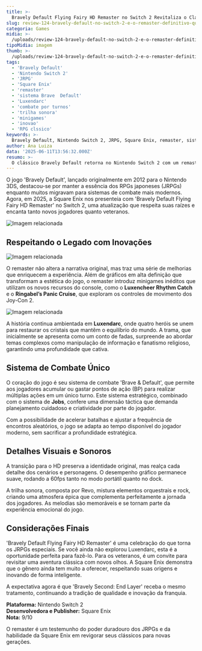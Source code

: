 ```yaml
---
title: >-
  Bravely Default Flying Fairy HD Remaster no Switch 2 Revitaliza o Clássico dos JRPGs
slug: review-124-bravely-default-no-switch-2-e-o-remaster-definitivo-que-honra-o-legado-dos-jrpgs-classicos
categoria: Games
midia: >-
  /uploads/review-124-bravely-default-no-switch-2-e-o-remaster-definitivo-que-honra-o-legado-dos-jrpgs-classicos-thumb.jpg
tipoMidia: imagem
thumb: >-
  /uploads/review-124-bravely-default-no-switch-2-e-o-remaster-definitivo-que-honra-o-legado-dos-jrpgs-classicos-thumb.jpg
tags:
  - 'Bravely Default'
  - 'Nintendo Switch 2'
  - 'JRPG'
  - 'Square Enix'
  - 'remaster'
  - 'sistema Brave  Default'
  - 'Luxendarc'
  - 'combate por turnos'
  - 'trilha sonora'
  - 'minigames'
  - 'inovao'
  - 'RPG clssico'
keywords: >-
  Bravely Default, Nintendo Switch 2, JRPG, Square Enix, remaster, sistema Brave & Default, Luxendarc, combate por turnos, trilha sonora, minigames, inovação, RPG clássico
author: Ana Luiza
data: '2025-06-11T13:56:32.000Z'
resumo: >-
  O clássico Bravely Default retorna no Nintendo Switch 2 com um remaster que aprimora visuais e adiciona novos conteúdos, mantendo a essência que cativou fãs de JRPGs. Descubra como a Square Enix modernizou um título amado sem perder o charme original.
---
```


O jogo 'Bravely Default', lançado originalmente em 2012 para o Nintendo 3DS, destacou-se por manter a essência dos RPGs japoneses (JRPGs) enquanto muitos migravam para sistemas de combate mais modernos. Agora, em 2025, a Square Enix nos presenteia com 'Bravely Default Flying Fairy HD Remaster' no Switch 2, uma atualização que respeita suas raízes e encanta tanto novos jogadores quanto veteranos.

![Imagem relacionada](/uploads/review-124-bravely-default-no-switch-2-e-o-remaster-definitivo-que-honra-o-legado-dos-jrpgs-classicos-0.jpg)

## Respeitando o Legado com Inovações

![Imagem relacionada](/uploads/review-124-bravely-default-no-switch-2-e-o-remaster-definitivo-que-honra-o-legado-dos-jrpgs-classicos-1.png)

O remaster não altera a narrativa original, mas traz uma série de melhorias que enriquecem a experiência. Além de gráficos em alta definição que transformam a estética do jogo, o remaster introduz minigames inéditos que utilizam os novos recursos do console, como o **Luxencheer Rhythm Catch** e o **Ringabel’s Panic Cruise**, que exploram os controles de movimento dos Joy-Con 2.

![Imagem relacionada](/uploads/review-124-bravely-default-no-switch-2-e-o-remaster-definitivo-que-honra-o-legado-dos-jrpgs-classicos-2.jpg)

A história continua ambientada em **Luxendarc**, onde quatro heróis se unem para restaurar os cristais que mantêm o equilíbrio do mundo. A trama, que inicialmente se apresenta como um conto de fadas, surpreende ao abordar temas complexos como manipulação de informação e fanatismo religioso, garantindo uma profundidade que cativa.

## Sistema de Combate Único

O coração do jogo é seu sistema de combate 'Brave & Default', que permite aos jogadores acumular ou gastar pontos de ação (BP) para realizar múltiplas ações em um único turno. Este sistema estratégico, combinado com o sistema de **Jobs**, confere uma dimensão táctica que demanda planejamento cuidadoso e criatividade por parte do jogador.

Com a possibilidade de acelerar batalhas e ajustar a frequência de encontros aleatórios, o jogo se adapta ao tempo disponível do jogador moderno, sem sacrificar a profundidade estratégica.

## Detalhes Visuais e Sonoros

A transição para o HD preserva a identidade original, mas realça cada detalhe dos cenários e personagens. O desempenho gráfico permanece suave, rodando a 60fps tanto no modo portátil quanto no dock.

A trilha sonora, composta por Revo, mistura elementos orquestrais e rock, criando uma atmosfera épica que complementa perfeitamente a jornada dos jogadores. As melodias são memoráveis e se tornam parte da experiência emocional do jogo.

## Considerações Finais

'Bravely Default Flying Fairy HD Remaster' é uma celebração do que torna os JRPGs especiais. Se você ainda não explorou Luxendarc, esta é a oportunidade perfeita para fazê-lo. Para os veteranos, é um convite para revisitar uma aventura clássica com novos olhos. A Square Enix demonstra que o gênero ainda tem muito a oferecer, respeitando suas origens e inovando de forma inteligente.

A expectativa agora é que 'Bravely Second: End Layer' receba o mesmo tratamento, continuando a tradição de qualidade e inovação da franquia.

**Plataforma:** Nintendo Switch 2  
**Desenvolvedora e Publisher:** Square Enix  
**Nota:** 9/10  

O remaster é um testemunho do poder duradouro dos JRPGs e da habilidade da Square Enix em revigorar seus clássicos para novas gerações.